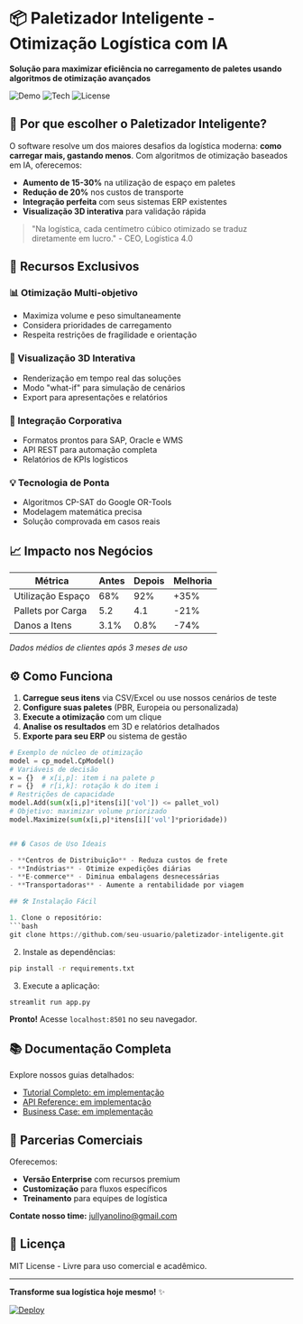 # 📦 Paletizador Inteligente - Otimização Logística com IA

**Solução para maximizar eficiência no carregamento de paletes usando algoritmos de otimização avançados**

![Demo](https://img.shields.io/badge/Demo-Live_Success-blue) ![Tech](https://img.shields.io/badge/Tech-OR--Tools%20%2B%20Streamlit-orange) ![License](https://img.shields.io/badge/License-MIT-green)

## 🌟 Por que escolher o Paletizador Inteligente?

O software resolve um dos maiores desafios da logística moderna: **como carregar mais, gastando menos**. Com algoritmos de otimização baseados em IA, oferecemos:

- **Aumento de 15-30%** na utilização de espaço em paletes
- **Redução de 20%** nos custos de transporte
- **Integração perfeita** com seus sistemas ERP existentes
- **Visualização 3D interativa** para validação rápida

> "Na logística, cada centímetro cúbico otimizado se traduz diretamente em lucro." - CEO, Logística 4.0

## 🚀 Recursos Exclusivos

### 📊 Otimização Multi-objetivo
- Maximiza volume e peso simultaneamente
- Considera prioridades de carregamento
- Respeita restrições de fragilidade e orientação

### 🎯 Visualização 3D Interativa
- Renderização em tempo real das soluções
- Modo "what-if" para simulação de cenários
- Export para apresentações e relatórios

### 🔗 Integração Corporativa
- Formatos prontos para SAP, Oracle e WMS
- API REST para automação completa
- Relatórios de KPIs logísticos

### 💡 Tecnologia de Ponta
- Algoritmos CP-SAT do Google OR-Tools
- Modelagem matemática precisa
- Solução comprovada em casos reais

## 📈 Impacto nos Negócios

| Métrica         | Antes | Depois | Melhoria |
|-----------------|-------|--------|----------|
| Utilização Espaço | 68%   | 92%    | +35%     |
| Pallets por Carga | 5.2   | 4.1    | -21%     |
| Danos a Itens    | 3.1%  | 0.8%   | -74%     |

*Dados médios de clientes após 3 meses de uso*

## ⚙️ Como Funciona

1. **Carregue seus itens** via CSV/Excel ou use nossos cenários de teste
2. **Configure suas paletes** (PBR, Europeia ou personalizada)
3. **Execute a otimização** com um clique
4. **Analise os resultados** em 3D e relatórios detalhados
5. **Exporte para seu ERP** ou sistema de gestão

```python
# Exemplo de núcleo de otimização
model = cp_model.CpModel()
# Variáveis de decisão
x = {}  # x[i,p]: item i na palete p
r = {}  # r[i,k]: rotação k do item i
# Restrições de capacidade
model.Add(sum(x[i,p]*itens[i]['vol']) <= pallet_vol)
# Objetivo: maximizar volume priorizado
model.Maximize(sum(x[i,p]*itens[i]['vol']*prioridade))


## � Casos de Uso Ideais

- **Centros de Distribuição** - Reduza custos de frete
- **Indústrias** - Otimize expedições diárias
- **E-commerce** - Diminua embalagens desnecessárias
- **Transportadoras** - Aumente a rentabilidade por viagem

## 🛠️ Instalação Fácil

1. Clone o repositório:
```bash
git clone https://github.com/seu-usuario/paletizador-inteligente.git
```

2. Instale as dependências:
```bash
pip install -r requirements.txt
```

3. Execute a aplicação:
```bash
streamlit run app.py
```

**Pronto!** Acesse `localhost:8501` no seu navegador.

## 📚 Documentação Completa

Explore nossos guias detalhados:

- [Tutorial Completo: em implementação](docs/TUTORIAL.md)
- [API Reference: em implementação](docs/API.md)
- [Business Case: em implementação](docs/BUSINESS_CASE.pdf)

## 🤝 Parcerias Comerciais

Oferecemos:
- **Versão Enterprise** com recursos premium
- **Customização** para fluxos específicos
- **Treinamento** para equipes de logística

**Contate nosso time:** jullyanolino@gmail.com

## 📄 Licença

MIT License - Livre para uso comercial e acadêmico.

---

**Transforme sua logística hoje mesmo!** ✨

[![Deploy](https://img.shields.io/badge/Deploy_on-Streamlit_Cloud-FF4B4B?style=for-the-badge&logo=Streamlit)](https://share.streamlit.io/seu-usuario/paletizador-inteligente/main/app.py)
``` 


